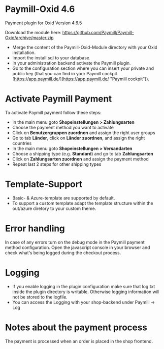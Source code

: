 Paymill-Oxid 4.6
==================

Payment plugin for Oxid Version 4.6.5

Download the module here: https://github.com/Paymill/Paymill-Oxid/archive/master.zip

- Merge the content of the Paymill-Oxid-Module directory with your Oxid installation.
- Import the install.sql to your database.
- In your administration backend activate the Paymill plugin.
- Go to the configuration section where you can insert your private and public key (that you can find in your Paymill cockpit [https://app.paymill.de/](https://app.paymill.de/ "Paymill cockpit")).

# Activate Paymill Payment

To activate Paymill payment follow these steps:

- In the main menu goto **Shopeinstellungen > Zahlungsarten**
- Choose the payment method you want to activate
- Click on **Benutzergruppen zuordnen** and assign the right user groups
- Go to tab **Länder**, click on **Länder zuordnen**, and assign the right countries
- In the main menu goto **Shopeinstellungen > Versandarten**
- Choose a shipping type (e.g. **Standard**) and go to tab **Zahlungsarten**
- Click on **Zahlungsarten zuordnen** and assign the payment method
- Repeat last 2 steps for other shipping types

# Template-Support

- Basic- & Azure-template are supported by default.
- To support a custom template adapt the template structure within the out/azure diretory to your custom theme.

# Error handling

In case of any errors turn on the debug mode in the Paymill payment method configuration.
Open the javascript console in your browser and check what's being logged during the checkout process.

# Logging

- If you enable logging in the plugin configuration make sure that log.txt inside the plugin directory is writable. Otherwise logging information will not be stored to the logfile.
- You can access the Logging with your shop-backend under Paymill -> Log

# Notes about the payment process

The payment is processed when an order is placed in the shop frontend.
